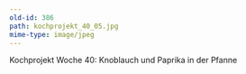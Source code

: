 ```yaml
---
old-id: 386
path: kochprojekt_40_05.jpg
mime-type: image/jpeg
---
```

Kochprojekt Woche 40:
Knoblauch und Paprika in der Pfanne
